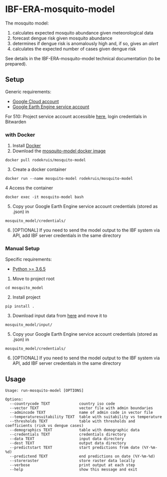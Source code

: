 # IBF-ERA-mosquito-model
The mosquito model:
1. calculates expected mosquito abundance given meteorological data
2. forecast dengue risk given mosquito abundance
3. determines if dengue risk is anomalously high and, if so, gives an *alert*
4. calculates the expected number of cases given dengue risk

See details in the IBF-ERA-mosquito-model technical documentation (to be prepared).

## Setup
Generic requirements:
-   [Google Cloud account](https://cloud.google.com/)
-   [Google Earth Engine service account](https://developers.google.com/earth-engine/guides/service_account)

For 510: Project service account accessible [here](https://console.cloud.google.com/iam-admin/serviceaccounts/details/109300242343650934727;edit=true?previousPage=%2Fapis%2Fcredentials%3Fauthuser%3D1%26project%3Depidemic-risk-assessment&authuser=1&folder=&organizationId=&project=epidemic-risk-assessment), login credentials in Bitwarden

### with Docker

1. Install [Docker](https://www.docker.com/get-started)
2. Download the [mosquito-model docker image](https://hub.docker.com/r/rodekruis/mosquito-model)
```
docker pull rodekruis/mosquito-model
```
3. Create a docker container
```
docker run --name mosquito-model rodekruis/mosquito-model
```
4 Access the container
```
docker exec -it mosquito-model bash
```
5. Copy your Google Earth Engine service account credentials (stored as .json) in
```
mosquito_model/credentials/
```
6. [OPTIONAL] If you need to send the model output to the IBF system via API, add IBF server credentials in the same directory

### Manual Setup
Specific requirements:
-   [Python >= 3.6.5](https://www.python.org/downloads/)

1. Move to project root 
```
cd mosquito_model
```
2. Install project
```
pip install .
```
3. Download input data from [here](https://rodekruis.sharepoint.com/sites/510-CRAVK-510/_layouts/15/guestaccess.aspx?docid=01fe7b3505b0440229856228d6210044c&authkey=Acr_sCnyg7cKHmMUw0ay1C8&expiration=2022-03-21T23%3A00%3A00.000Z&e=ciWvIh) and move it to
```
mosquito_model/input/
```
5. Copy your Google Earth Engine service account credentials (stored as .json) in
```
mosquito_model/credentials/
```
6. [OPTIONAL] If you need to send the model output to the IBF system via API, add IBF server credentials in the same directory


## Usage
```
Usage: run-mosquito-model [OPTIONS]

Options:
  --countrycode TEXT             country iso code
  --vector TEXT                  vector file with admin boundaries
  --admincode TEXT               name of admin code in vector file
  --temperaturesuitability TEXT  table with suitability vs temperature
  --thresholds TEXT              table with thresholds and coefficients (risk vs dengue cases)
  --demographics TEXT            table with demographic data
  --credentials TEXT             credentials directory
  --data TEXT                    input data directory
  --dest TEXT                    output data directory
  --predictstart TEXT            start predictions from date (%Y-%m-%d)
  --predictend TEXT              end predictions on date (%Y-%m-%d)
  --storeraster                  store raster data locally
  --verbose                      print output at each step
  --help                         show this message and exit
  ```
